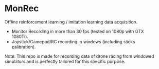 # MonRec
Offline reinforcement learning / imitation learning data acquisition.
* Monitor Recording in more than 30 fps (tested on 1080p with GTX 1080Ti).
*  Joystick/Gamepad/RC recording in windows (including sticks calibration).

Note: This repo is made for recording data of drone racing from windowed simulators and is perfectly tailored for this specific purpose.
